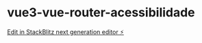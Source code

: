 # vue3-vue-router-acessibilidade

[Edit in StackBlitz next generation editor ⚡️](https://stackblitz.com/~/github.com/DEXTERNATAN/vue3-vue-router-acessibilidade)
